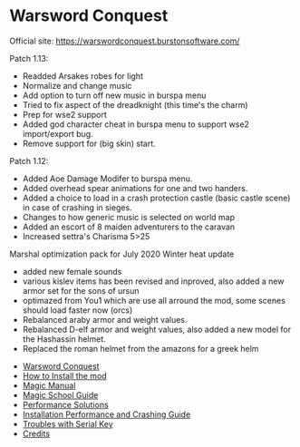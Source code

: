 # Warsword Conquest

Official site:
https://warswordconquest.burstonsoftware.com/

Patch 1.13:

- Readded Arsakes robes for light
- Normalize and change music
- Add option to turn off new music in burspa menu
- Tried to fix aspect of the dreadknight (this time's the charm)
- Prep for wse2 support
- Added god character cheat in burspa menu to support wse2 import/export bug.
- Remove support for (big skin) start.

Patch 1.12:

- Added Aoe Damage Modifer to burspa menu.
- Added overhead spear animations for one and two handers.
- Added a choice to load in a crash protection castle (basic castle scene) in case of crashing in sieges.
- Changes to how generic music is selected on world map
- Added an escort of 8 maiden adventurers to the caravan
- Increased settra's Charisma 5>25

Marshal optimization pack for July 2020 Winter heat update
- added new female sounds
- various kislev items has been revised and inproved, also added a new armor set for the sons of ursun
- optimazed from You1 which are use all arround the mod, some scenes should load faster now (orcs)
- Rebalanced araby armor and weight values.
- Rebalanced D-elf armor and weight values, also added a new model for the Hashassin helmet.
- Replaced the roman helmet from the amazons for a greek helm



* [Warsword Conquest](https://github.com/WarswordConquestTeam/Warsword-Conquest/wiki)
* [How to Install the mod](https://github.com/WarswordConquestTeam/Warsword-Conquest/wiki/How-to-install-the-mod)
* [Magic Manual](https://github.com/WarswordConquestTeam/Warsword-Conquest/wiki/Warsword-Conquest-WOM-Edition-Beta-Manual)
* [Magic School Guide](https://github.com/WarswordConquestTeam/Warsword-Conquest/wiki/Magic-Explanations)
* [Performance Solutions](https://github.com/WarswordConquestTeam/Warsword-Conquest/wiki/Possible-Solutions-for-performance)
* [Installation Performance and Crashing Guide](https://github.com/WarswordConquestTeam/Warsword-Conquest/wiki/Installation,-Crash-and-Performance-Guide)
* [Troubles with Serial Key](https://github.com/WarswordConquestTeam/Warsword-Conquest/wiki/For-those-having-problems-with-the-game-asking-for-the-serial-key)
* [Credits](https://github.com/WarswordConquestTeam/Warsword-Conquest/wiki/Credits)
